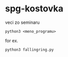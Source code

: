 # spg-kostovka
veci zo seminaru
```
python3 <meno_programu>
```
for ex. 
```
python3 fallingring.py
```
